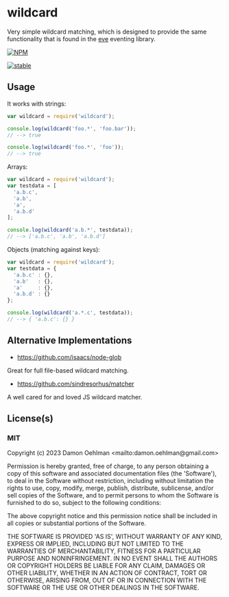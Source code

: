 # wildcard

Very simple wildcard matching, which is designed to provide the same
functionality that is found in the
[eve](https://github.com/adobe-webplatform/eve) eventing library.

[![NPM](https://nodei.co/npm/wildcard.png)](https://nodei.co/npm/wildcard/)

[![stable](https://img.shields.io/badge/stability-stable-green.svg)](https://github.com/dominictarr/stability#stable)

## Usage

It works with strings:

```js
var wildcard = require('wildcard');

console.log(wildcard('foo.*', 'foo.bar'));
// --> true

console.log(wildcard('foo.*', 'foo'));
// --> true
```

Arrays:

```js
var wildcard = require('wildcard');
var testdata = [
  'a.b.c',
  'a.b',
  'a',
  'a.b.d'
];

console.log(wildcard('a.b.*', testdata));
// --> ['a.b.c', 'a.b', 'a.b.d']
```

Objects (matching against keys):

```js
var wildcard = require('wildcard');
var testdata = {
  'a.b.c' : {},
  'a.b'   : {},
  'a'     : {},
  'a.b.d' : {}
};

console.log(wildcard('a.*.c', testdata));
// --> { 'a.b.c': {} }
```

## Alternative Implementations

* <https://github.com/isaacs/node-glob>

Great for full file-based wildcard matching.

* <https://github.com/sindresorhus/matcher>

A well cared for and loved JS wildcard matcher.

## License(s)

### MIT

Copyright (c) 2023 Damon Oehlman <&#x6d;&#x61;&#105;&#108;&#116;&#x6f;&#x3a;&#x64;&#x61;&#109;&#111;&#110;&#46;&#111;&#101;&#x68;&#108;&#x6d;&#97;&#x6e;&#x40;&#x67;&#x6d;&#x61;&#x69;&#x6c;&#x2e;&#x63;&#111;&#109;>

Permission is hereby granted, free of charge, to any person obtaining
a copy of this software and associated documentation files (the
'Software'), to deal in the Software without restriction, including
without limitation the rights to use, copy, modify, merge, publish,
distribute, sublicense, and/or sell copies of the Software, and to
permit persons to whom the Software is furnished to do so, subject to
the following conditions:

The above copyright notice and this permission notice shall be
included in all copies or substantial portions of the Software.

THE SOFTWARE IS PROVIDED 'AS IS', WITHOUT WARRANTY OF ANY KIND,
EXPRESS OR IMPLIED, INCLUDING BUT NOT LIMITED TO THE WARRANTIES OF
MERCHANTABILITY, FITNESS FOR A PARTICULAR PURPOSE AND NONINFRINGEMENT.
IN NO EVENT SHALL THE AUTHORS OR COPYRIGHT HOLDERS BE LIABLE FOR ANY
CLAIM, DAMAGES OR OTHER LIABILITY, WHETHER IN AN ACTION OF CONTRACT,
TORT OR OTHERWISE, ARISING FROM, OUT OF OR IN CONNECTION WITH THE
SOFTWARE OR THE USE OR OTHER DEALINGS IN THE SOFTWARE.
